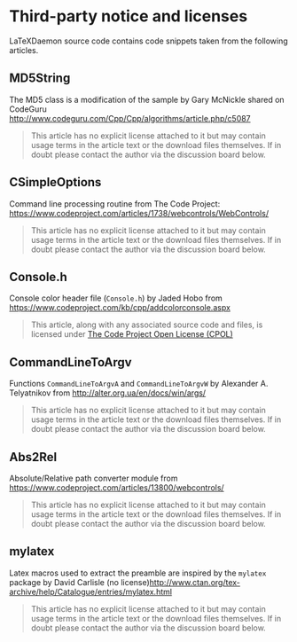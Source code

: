 # Third-party notice and licenses

LaTeXDaemon source code contains code snippets taken from the following articles.

## MD5String

The MD5 class is a modification of the sample by Gary McNickle shared on CodeGuru http://www.codeguru.com/Cpp/Cpp/algorithms/article.php/c5087

> This article has no explicit license attached to it but may contain usage terms in the article text or the download files themselves. If in doubt please contact the author via the discussion board below.

## CSimpleOptions

Command line processing routine from The Code Project: https://www.codeproject.com/articles/1738/webcontrols/WebControls/

> This article has no explicit license attached to it but may contain usage terms in the article text or the download files themselves. If in doubt please contact the author via the discussion board below.

## Console.h

Console color header file (`Console.h`) by Jaded Hobo from https://www.codeproject.com/kb/cpp/addcolorconsole.aspx

> This article, along with any associated source code and files, is licensed under [The Code Project Open License (CPOL)](https://www.codeproject.com/info/cpol10.aspx)

## CommandLineToArgv
Functions `CommandLineToArgvA` and `CommandLineToArgvW` by Alexander A. Telyatnikov from http://alter.org.ua/en/docs/win/args/

> This article has no explicit license attached to it but may contain usage terms in the article text or the download files themselves. If in doubt please contact the author via the discussion board below.

## Abs2Rel

Absolute/Relative path converter module from
https://www.codeproject.com/articles/13800/webcontrols/

> This article has no explicit license attached to it but may contain usage terms in the article text or the download files themselves. If in doubt please contact the author via the discussion board below.

## mylatex

Latex macros used to extract the preamble are inspired by the `mylatex` package by David Carlisle (no license)http://www.ctan.org/tex-archive/help/Catalogue/entries/mylatex.html

> This article has no explicit license attached to it but may contain usage terms in the article text or the download files themselves. If in doubt please contact the author via the discussion board below.